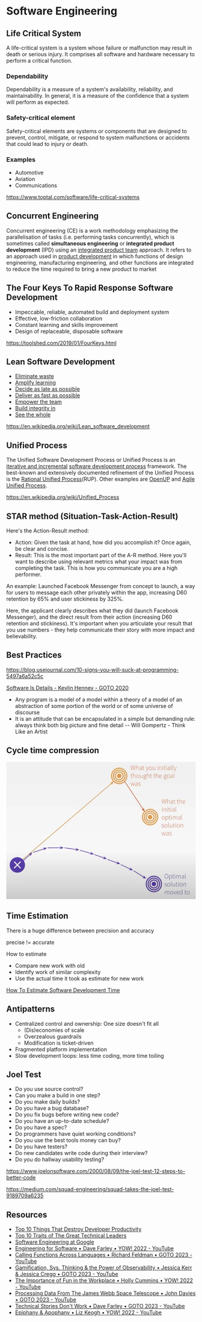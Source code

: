 # Software Engineering

## Life Critical System

A life-critical system is a system whose failure or malfunction may result in death or serious injury. It comprises all software and hardware necessary to perform a critical function.

### Dependability

Dependability is a measure of a system's availability, reliability, and maintainability. In general, it is a measure of the confidence that a system will perform as expected.

### Safety-critical element

Safety-critical elements are systems or components that are designed to prevent, control, mitigate, or respond to system malfunctions or accidents that could lead to injury or death.

### Examples

- Automotive
- Aviation
- Communications

<https://www.toptal.com/software/life-critical-systems>

## Concurrent Engineering

Concurrent engineering (CE) is a work methodology emphasizing the parallelisation of tasks (i.e. performing tasks concurrently), which is sometimes called **simultaneous engineering** or **integrated product development** (IPD) using an [integrated product team](https://en.wikipedia.org/wiki/Integrated_product_team) approach. It refers to an approach used in [product development](https://en.wikipedia.org/wiki/Product_development) in which functions of design engineering, manufacturing engineering, and other functions are integrated to reduce the time required to bring a new product to market

## The Four Keys To Rapid Response Software Development

- Impeccable, reliable, automated build and deployment system
- Effective, low-friction collaboration
- Constant learning and skills improvement
- Design of replaceable, disposable software

<https://toolshed.com/2019/01/FourKeys.html>

## Lean Software Development

- [Eliminate waste](https://en.wikipedia.org/wiki/Lean_software_development#Eliminate_waste)
- [Amplify learning](https://en.wikipedia.org/wiki/Lean_software_development#Amplify_learning)
- [Decide as late as possible](https://en.wikipedia.org/wiki/Lean_software_development#Decide_as_late_as_possible)
- [Deliver as fast as possible](https://en.wikipedia.org/wiki/Lean_software_development#Deliver_as_fast_as_possible)
- [Empower the team](https://en.wikipedia.org/wiki/Lean_software_development#Empower_the_team)
- [Build integrity in](https://en.wikipedia.org/wiki/Lean_software_development#Build_integrity_in)
- [See the whole](https://en.wikipedia.org/wiki/Lean_software_development#See_the_whole)

<https://en.wikipedia.org/wiki/Lean_software_development>

## Unified Process

The Unified Software Development Process or Unified Process is an [iterative and incremental](https://en.wikipedia.org/wiki/Iterative_and_incremental_development) [software development process](https://en.wikipedia.org/wiki/Software_development_process) framework. The best-known and extensively documented refinement of the Unified Process is the [Rational Unified Process](https://en.wikipedia.org/wiki/Rational_Unified_Process)(RUP). Other examples are [OpenUP](https://en.wikipedia.org/wiki/OpenUP) and [Agile Unified Process](https://en.wikipedia.org/wiki/Agile_Unified_Process).

<https://en.wikipedia.org/wiki/Unified_Process>

## STAR method (Situation-Task-Action-Result)

Here's the Action-Result method:

- Action: Given the task at hand, how did you accomplish it? Once again, be clear and concise.
- Result: This is the most important part of the A-R method. Here you'll want to describe using relevant metrics what your impact was from completing the task. This is how you communicate you are a high performer.

An example: Launched Facebook Messenger from concept to launch, a way for users to message each other privately within the app, increasing D60 retention by 65% and user stickiness by 325%.

Here, the applicant clearly describes what they did (launch Facebook Messenger), and the direct result from their action (increasing D60 retention and stickiness). It's important when you articulate your result that you use numbers - they help communicate their story with more impact and believability.

## Best Practices

<https://blog.usejournal.com/10-signs-you-will-suck-at-programming-5497a6a52c5c>

[Software Is Details - Kevlin Henney - GOTO 2020](https://www.youtube.com/watch?v=kX0prJklhUE)

- Any program is a model of a model within a theory of a model of an abstraction of some portion of the world or of some universe of discourse
- It is an attitude that can be encapsulated in a simple but demanding rule: always think both big picture and fine detail -- Will Gompertz - Think Like an Artist

## Cycle time compression

![image](../../media/Software-Coding-Development-Engineering-image9.jpg)

## Time Estimation

There is a huge difference between precision and accuracy

precise != accurate

How to estimate

- Compare new work with old
- Identify work of similar complexity
- Use the actual time it took as estimate for new work

[How To Estimate Software Development Time](https://www.youtube.com/watch?v=v21jg8wb1eU)

## Antipatterns

- Centralized control and ownership: One size doesn't fit all
  - (Dis)economies of scale
  - Overzealous guardrails
  - Modification is ticket-driven
- Fragmented platform implementation
- Slow development loops: less time coding, more time toiling

## Joel Test

- Do you use source control?
- Can you make a build in one step?
- Do you make daily builds?
- Do you have a bug database?
- Do you fix bugs before writing new code?
- Do you have an up-to-date schedule?
- Do you have a spec?
- Do programmers have quiet working conditions?
- Do you use the best tools money can buy?
- Do you have testers?
- Do new candidates write code during their interview?
- Do you do hallway usability testing?

<https://www.joelonsoftware.com/2000/08/09/the-joel-test-12-steps-to-better-code>

<https://medium.com/squad-engineering/squad-takes-the-joel-test-9189709a6235>

## Resources

- [Top 10 Things That Destroy Developer Productivity](https://www.youtube.com/watch?v=O-U11s-Rk_w&ab_channel=CodingTech)
- [Top 10 Traits of The Great Technical Leaders](https://youtu.be/3AZi49wyvds)
- [Software Engineering at Google](https://abseil.io/resources/swe-book/html/toc.html)
- [Engineering for Software • Dave Farley • YOW! 2022 - YouTube](https://www.youtube.com/watch?v=J8vCm1NdKIc)
- [Calling Functions Across Languages • Richard Feldman • GOTO 2023 - YouTube](https://www.youtube.com/watch?v=ZOvxa9aKCCg)
- [Gamification, Sys. Thinking & the Power of Observability • Jessica Kerr & Jessica Cregg • GOTO 2023 - YouTube](https://www.youtube.com/watch?v=WKx9E3DRqXc)
- [The Importance of Fun in the Workplace • Holly Cummins • YOW! 2022 - YouTube](https://www.youtube.com/watch?v=trsDnGh-x4U)
- [Processing Data From The James Webb Space Telescope • John Davies • GOTO 2023 - YouTube](https://www.youtube.com/watch?v=rknJsrQiheo)
- [Technical Stories Don't Work • Dave Farley • GOTO 2023 - YouTube](https://www.youtube.com/watch?v=4drvdaZcd0Y)
- [Epiphany & Apophany • Liz Keogh • YOW! 2022 - YouTube](https://www.youtube.com/watch?v=zvwlc4lNYOY)
